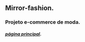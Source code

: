 ## Mirror-fashion.  

### Projeto e-commerce de moda.

##### [página principal](https://arnaldo95jc.github.io/mirror-fashion/).
